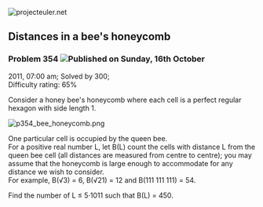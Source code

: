 ![projecteuler.net](images/print_page_logo.png)

## Distances in a bee's honeycomb

### Problem 354 ![](images/icon_info.png)Published on Sunday, 16th October
2011, 07:00 am; Solved by 300;  
Difficulty rating: 65%

Consider a honey bee's honeycomb where each cell is a perfect regular hexagon
with side length 1.

![p354_bee_honeycomb.png](project/images/p354_bee_honeycomb.png)

One particular cell is occupied by the queen bee.  
For a positive real number L, let B(L) count the cells with distance L from
the queen bee cell (all distances are measured from centre to centre); you may
assume that the honeycomb is large enough to accommodate for any distance we
wish to consider.  
For example, B(√3) = 6, B(√21) = 12 and B(111 111 111) = 54.

Find the number of L ≤ 5·1011 such that B(L) = 450.

  
  

